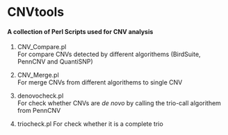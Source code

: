 CNVtools
========

#### A collection of Perl Scripts used for CNV analysis

1. CNV_Compare.pl  
For compare CNVs detected by different algorithems (BirdSuite, PennCNV and QuantiSNP)
  
2. CNV_Merge.pl  
For merge CNVs from different algorithems to single CNV

3. denovocheck.pl  
For check whether CNVs are *de novo* by calling the trio-call algorithem from PennCNV

4. triocheck.pl
For check whether it is a complete trio
